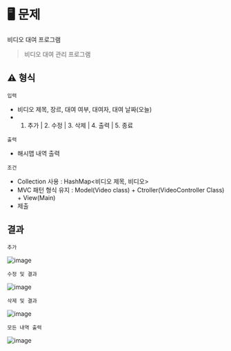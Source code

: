 # 🖥 문제

비디오 대여 프로그램
> 비디오 대여 관리 프로그램


## ⚠️ 형식    
`입력`    
- 비디오 제목, 장르, 대여 여부, 대여자, 대여 날짜(오늘)   
- 1. 추가 | 2. 수정 | 3. 삭제 | 4. 출력 | 5. 종료   

`출력`   
- 해시맵 내역 출력

`조건`   
- Collection 사용 : HashMap<비디오 제목, 비디오>
- MVC 패턴 형식 유지 : Model(Video class) + Ctroller(VideoController Class) + View(Main)
- 제출

## 결과

`추가`   

![image](https://user-images.githubusercontent.com/40657327/153743511-db6e027f-8b48-4b32-b725-9f051b8a8c23.png)


`수정 및 결과`   

![image](https://user-images.githubusercontent.com/40657327/153743546-cb37a4cc-f195-48c1-bcf9-922c1d8a7162.png)

`삭제 및 결과`

![image](https://user-images.githubusercontent.com/40657327/153743564-9c29a70d-a03c-4665-a5da-45e77502e407.png)

`모든 내역 출력`

![image](https://user-images.githubusercontent.com/40657327/153743593-66cbc1d8-3d29-43b0-a377-0298d75a5d46.png)


